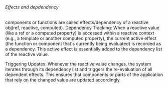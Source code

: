 ###### Effects and depdendency


components or functions are called effects/dependency of a reactive obj(ref, reactive, computed).
Dependency Tracking:
When a reactive value (like a ref or a computed property) is accessed within a reactive context (e.g., a template or another computed property), the current active effect (the function or component that's currently being evaluated) is recorded as a dependency.
This active effect is essentially added to the dependency list of the reactive value.

Triggering Updates:
Whenever the reactive value changes, the system iterates through its dependency list and triggers the re-evaluation of all dependent effects.
This ensures that components or parts of the application that rely on the changed value are updated accordingly.